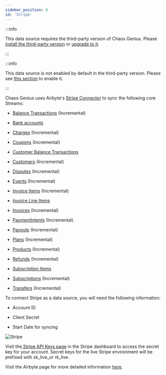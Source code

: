 ```yaml
---
sidebar_position: 8
id: 'Stripe'
---
```


:::info

This data source requires the third-party version of Chaos Genius.
Please [install the third-party version](/Quick_Start/install.md#third-party-installation) or [upgrade to it](/Operator_Guides/upgrading_cg.md#from-the-default-installation-to-third-party-installation).

:::

:::info

This data source is not enabled by default in the third-party version. Please see [this section](/Operator_Guides/Configuration/config-params.md#enabling-third-party-data-sources) to enable it.

:::

Chaos Genius uses Airbyte's [Stripe Connector](https://docs.airbyte.io/integrations/sources/stripe) to sync the following core Streams:

-   [Balance Transactions](https://stripe.com/docs/api/balance_transactions/list) (Incremental)

-   [Bank accounts](https://stripe.com/docs/api/customer_bank_accounts/list)

-   [Charges](https://stripe.com/docs/api/charges/list) (Incremental)

-   [Coupons](https://stripe.com/docs/api/coupons/list) (Incremental)

-   [Customer Balance Transactions](https://stripe.com/docs/api/customer_balance_transactions/list)

-   [Customers](https://stripe.com/docs/api/customers/list) (Incremental)

-   [Disputes](https://stripe.com/docs/api/disputes/list) (Incremental)

-   [Events](https://stripe.com/docs/api/events/list) (Incremental)

-   [Invoice Items](https://stripe.com/docs/api/invoiceitems/list) (Incremental)

-   [Invoice Line Items](https://stripe.com/docs/api/invoices/invoice_lines)

-   [Invoices](https://stripe.com/docs/api/invoices/list) (Incremental)

-   [PaymentIntents](https://stripe.com/docs/api/payment_intents/list) (Incremental)

-   [Payouts](https://stripe.com/docs/api/payouts/list) (Incremental)

-   [Plans](https://stripe.com/docs/api/plans/list) (Incremental)

-   [Products](https://stripe.com/docs/api/products/list) (Incremental)

-   [Refunds](https://stripe.com/docs/api/refunds/list) (Incremental)

-   [Subscription Items](https://stripe.com/docs/api/subscription_items/list)

-   [Subscriptions](https://stripe.com/docs/api/subscriptions/list) (Incremental)

-   [Transfers](https://stripe.com/docs/api/transfers/list) (Incremental)

To connect Stripe as a data source, you will need the following information:

-   Account ID

-   Client Secret

-   Start Date for syncing

![Stripe](/img/connecting-to-data-sources/stripe.png)

Visit the[  Stripe API Keys page](https://dashboard.stripe.com/apikeys) in the Stripe dashboard to access the secret key for your account. Secret keys for the live Stripe environment will be prefixed with sk_live_or rk_live.

Visit the Airbyte page for more detailed information [here](https://docs.airbyte.io/integrations/sources/stripe).
